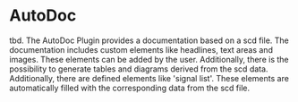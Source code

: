 # AutoDoc

tbd.
The AutoDoc Plugin provides a documentation based on a scd file. The documentation includes custom elements like headlines, text areas and images. These elements can be added by the user. Additionally, there is the possibility to generate tables and diagrams derived from the scd data.
Additionally, there are defined elements like 'signal list'. These elements are automatically filled with the corresponding data from the scd file.
